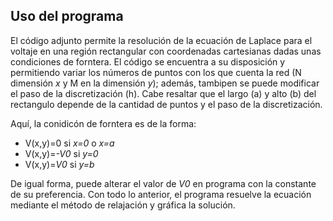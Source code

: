 ## Uso del programa
El código adjunto permite la resolución de la ecuación de Laplace para el voltaje en una región rectangular con coordenadas cartesianas dadas unas condiciones de forntera.
El código se encuentra a su disposición y permitiendo variar los números de puntos con los que cuenta la red (N dimensión *x* y M en la dimensión *y*); además, tambipen se puede modificar el paso de la discretización (h).
Cabe resaltar que el largo (a) y alto (b) del rectangulo depende de la cantidad de puntos y el paso de la discretización.

Aquí, la conidicón de forntera es de la forma:
- V(x,y)=0 si *x=0* o *x=a*
- V(x,y)=*-V0* si *y=0*
- V(x,y)=*V0* si *y=b*

De igual forma, puede alterar el valor de *V0* en programa con la constante de su preferencia.
Con todo lo anterior, el programa resuelve la ecuación mediante el método de relajación y gráfica la solución.
